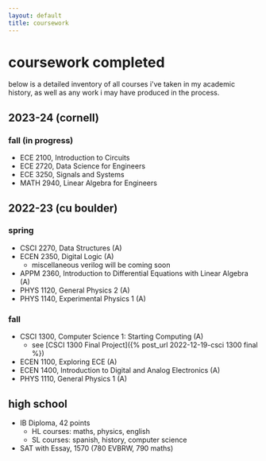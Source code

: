 ```yaml
---
layout: default
title: coursework
---
```


# coursework completed
below is a detailed inventory of all courses i've taken in my academic history, as well as any work i may have produced in the process.

## 2023-24 (cornell)
### fall (in progress)
- ECE 2100, Introduction to Circuits
- ECE 2720, Data Science for Engineers
- ECE 3250, Signals and Systems
- MATH 2940, Linear Algebra for Engineers


## 2022-23 (cu boulder)
### spring
- CSCI 2270, Data Structures (A)
- ECEN 2350, Digital Logic (A)
  - miscellaneous verilog will be coming soon
- APPM 2360, Introduction to Differential Equations with Linear Algebra (A)
- PHYS 1120, General Physics 2 (A)
- PHYS 1140, Experimental Physics 1 (A)


### fall
- CSCI 1300, Computer Science 1: Starting Computing (A)
  - see [CSCI 1300 Final Project]({% post_url 2022-12-19-csci 1300 final %})
- ECEN 1100, Exploring ECE (A)
- ECEN 1400, Introduction to Digital and Analog Electronics (A)
- PHYS 1110, General Physics 1 (A)


## high school
- IB Diploma, 42 points
  - HL courses: maths, physics, english
  - SL courses: spanish, history, computer science
- SAT with Essay, 1570 (780 EVBRW, 790 maths)